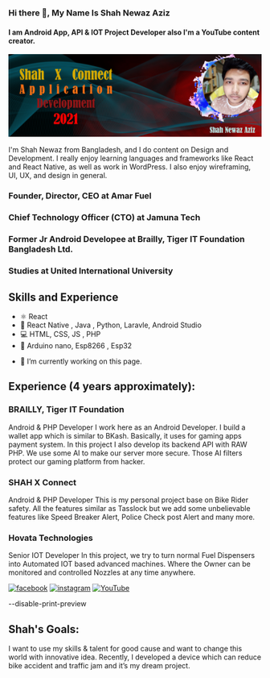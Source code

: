 ### Hi there 👋, My Name Is Shah Newaz Aziz
#### I am Android App, API & IOT Project Developer also I'm a YouTube content creator.
![I am Android App, API & IOT Project Developer also I'm a YouTube content creator.](https://github.com/shah1345/shah1345/blob/main/MYGitBG.jpg)

I'm Shah Newaz from Bangladesh, and I do content on Design and Development. I really enjoy learning languages and frameworks like React and React Native, as well as work in WordPress. I also enjoy wireframing, UI, UX, and design in general.



### Founder, Director, CEO at Amar Fuel
### Chief Technology Officer (CTO) at Jamuna Tech
### Former Jr Android Developee at Brailly, Tiger IT Foundation Bangladesh Ltd.
### Studies at United International University



## Skills and Experience
* ⚛ React
* 📱 React Native , Java , Python, Laravle, Android Studio
* 💻 HTML, CSS, JS , PHP
* 🔅 Arduino nano, Esp8266 , Esp32

- 🔭 I’m currently working on this page. 


## Experience (4 years approximately):

### BRAILLY, Tiger IT Foundation 
Android & PHP Developer 
I work here as an Android Developer. I build a wallet 
app which is similar to BKash. Basically, it uses for 
gaming apps payment system. In this project I also 
develop its backend API with RAW PHP. We use 
some AI to make our server more secure. Those AI 
filters protect our gaming platform from hacker.


### SHAH X Connect 
Android & PHP Developer 
This is my personal project base on Bike Rider safety. 
All the features similar as Tasslock but we add some 
unbelievable features like Speed Breaker Alert, 
Police Check post Alert and many more. 

### Hovata Technologies 
Senior IOT Developer 
In this project, we try to turn normal Fuel Dispensers 
into Automated IOT based advanced machines. 
Where the Owner can be monitored and controlled 
Nozzles at any time anywhere.



[<img src='https://cdn.jsdelivr.net/npm/simple-icons@3.0.1/icons/facebook.svg' alt='facebook' height='40'>](https://www.facebook.com/https://www.facebook.com/shahnewaz2018/)  [<img src='https://cdn.jsdelivr.net/npm/simple-icons@3.0.1/icons/instagram.svg' alt='instagram' height='40'>](https://www.instagram.com/https://www.instagram.com/shah_newaz18//)  [<img src='https://cdn.jsdelivr.net/npm/simple-icons@3.0.1/icons/youtube.svg' alt='YouTube' height='40'>](https://www.youtube.com/channel/UCVf2-y6gsszWuDPiYB34FVA)  

 --disable-print-preview

## Shah's Goals:

I want to use my skills &amp; talent for good 
cause and want to change this world with 
innovative idea. Recently, I developed a 
device which can reduce bike accident 
and traffic jam and it’s my dream project.

